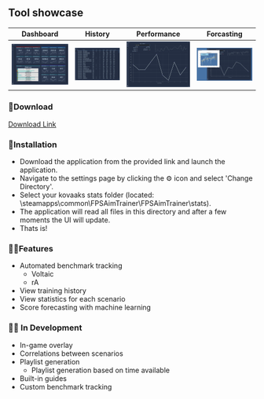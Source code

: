 ## Tool showcase 

| Dashboard | History | Performance | Forcasting|
|-----|------|--------|----------|
| ![](./showcase/dash.png?raw=true) | ![](./showcase/hist.png?raw=true) | ![](./showcase/perf.png?raw=true) | ![](./showcase/forecast.png?raw=true) |

### 🔮Download

[Download Link](https://github.com/Nstalgic/Artemis/releases/download/v1.1.2/Artemis-Training-Assistant-v1.1.2.zip)


### 📂Installation

- Download the application from the provided link and launch the application. 
- Navigate to the settings page by clicking the ⚙ icon and select 'Change Directory'.
- Select your kovaaks stats folder (located: \steamapps\common\FPSAimTrainer\FPSAimTrainer\stats).
- The application will read all files in this directory and after a few moments the UI will update.
- Thats is!

### 🐱‍🏍Features
- Automated benchmark tracking
  - Voltaic
  - rA
- View training history
- View statistics for each scenario
- Score forecasting with machine learning

### 👨‍🔬 In Development
- In-game overlay
- Correlations between scenarios
- Playlist generation
  - Playlist generation based on time available
- Built-in guides
- Custom benchmark tracking

